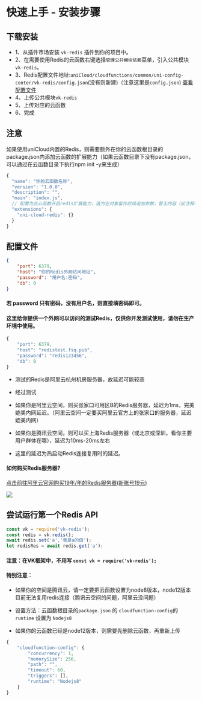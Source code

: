 # 快速上手 - 安装步骤

## 下载安装

* 1、从插件市场安装 `vk-redis` 插件到你的项目中。
* 2、在需要使用Redis的云函数右键选择`管理公共模块依赖`菜单，引入公共模块`vk-redis`。
* 3、Redis配置文件地址:`uniCloud/cloudfunctions/common/uni-config-center/vk-redis/config.json`(没有则新建)（注意这里是`config.json`) [查看配置文件](#配置文件)
* 4、上传公共模块`vk-redis`
* 5、上传对应的云函数
* 6、完成

## 注意

如果使用uniCloud内置的Redis，则需要额外在你的云函数根目录的package.json内添加云函数的扩展能力（如果云函数目录下没有package.json，可以通过在云函数目录下执行npm init -y来生成）
```js
{
  "name": "你的云函数名称",
  "version": "1.0.0",
  "description": "",
  "main": "index.js",
  // 配置为此云函数开启redis扩展能力，值为空对象留作后续追加参数，暂无内容（此注释不可以有）
  "extensions": {
    "uni-cloud-redis": {} 
  }
}
```

## 配置文件
```json
{
	"port": 6379,
	"host": "你的Redis外网访问地址",
	"password": "用户名:密码",
	"db": 0
}
```
#### 若 password 只有密码，没有用户名，则直接填密码即可。

#### 这里给你提供一个外网可以访问的测试Redis，仅供你开发测试使用，请勿在生产环境中使用。

```js
{
	"port": 6379,
	"host": "redistest.fsq.pub",
	"password": "redis123456",
	"db": 0
}
```
* 测试的Redis是阿里云杭州机房服务器，故延迟可能较高

* 经过测试

* 如果你是阿里云空间，则买张家口可用区B的Redis服务器，延迟为1ms，完美媲美内网延迟。（阿里云空间一定要买阿里云官方上的张家口的服务器，延迟媲美内网）

* 如果你是腾讯云空间，则可以买上海Redis服务器（或北京或深圳，看你主要用户群体在哪），延迟为10ms-20ms左右

* 这里的延迟为热启动Redis连接复用时的延迟。

#### 如何购买Redis服务器?

[点击前往阿里云官网购买19年/年的Redis服务器(新账号19元)](https://www.aliyun.com/minisite/goods?userCode=eeg47b5x)

![](https://vkceyugu.cdn.bspapp.com/VKCEYUGU-cf0c5e69-620c-4f3c-84ab-f4619262939f/66697a9c-e993-4ab2-8110-d6337db0f38f.png)

## 尝试运行第一个Redis API
```js
const vk = require('vk-redis');
const redis = vk.redis();
await redis.set('a','我是a的值');
let redisRes = await redis.get('a');
```

#### 注意：在VK框架中，不用写 `const vk = require('vk-redis');`

#### 特别注意：

* 如果你的空间是腾讯云，请一定要把云函数设置为node8版本，node12版本目前无法复用redis连接（腾讯云空间的问题，阿里云没问题）

* 设置方法：云函数根目录的`package.json` 的 `cloudfunction-config`的`runtime` 设置为 `Nodejs8`

* 如果你的云函数已经是node12版本，则需要先删除云函数，再重新上传

```js
{
	"cloudfunction-config": {
		"concurrency": 1,
		"memorySize": 256,
		"path": "",
		"timeout": 60,
		"triggers": [],
		"runtime": "Nodejs8"
	}
}
```